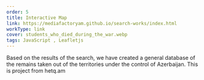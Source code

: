 ```yaml
---
order: 5
title: Interactive Map
link: https://mediafactoryam.github.io/search-works/index.html
workType: link
cover: students_who_died_during_the_war.webp
tags: JavaScript , Leafletjs
---
```


Based on the results of the search, we have created a general database of the remains taken out of the territories under the control of Azerbaijan.
This is project from hetq.am
